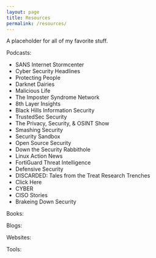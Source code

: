```yaml
---
layout: page
title: Resources
permalink: /resources/
---
```


A placeholder for all of my favorite stuff.

Podcasts:
- SANS Internet Stormcenter
- Cyber Security Headlines
- Protecting People
- Darknet Dairies
- Malicious Life
- The Imposter Syndrome Network
- 8th Layer Insights
- Black Hills Information Security
- TrustedSec Security
- The Privacy, Security, & OSINT Show
- Smashing Security
- Security Sandbox
- Open Source Security
- Down the Security Rabbithole
- Linux Action News
- FortiGuard Threat Intelligence
- Defensive Security
- DISCARDED: Tales from the Treat Research Trenches
- Click Here
- CYBER
- CISO Stories
- Brakeing Down Security

Books:

Blogs:

Websites:

Tools:

